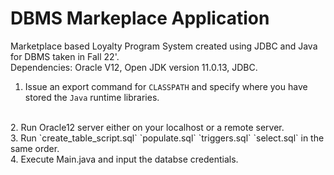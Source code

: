 # DBMS Markeplace Application

Marketplace based Loyalty Program System created using JDBC and Java for DBMS taken in Fall 22'.
<br />
Dependencies: Oracle V12, Open JDK version 11.0.13, JDBC.
<br />
1. Issue an export command for `CLASSPATH` and specify where you have stored the `Java` runtime libraries.
<br />
2. Run Oracle12 server either on your localhost or a remote server.
<br />
3. Run `create_table_script.sql` `populate.sql` `triggers.sql` `select.sql` in the same order.
<br />
4. Execute Main.java and input the databse credentials.

